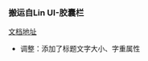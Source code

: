 ### 搬运自Lin UI-胶囊栏
[文档地址](https://doc.mini.talelin.com/component/nav/capsule-bar.html)

- 调整：添加了标题文字大小、字重属性